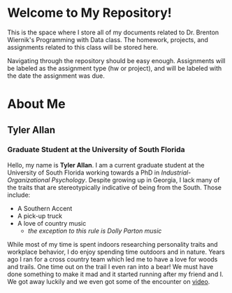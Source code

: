 # Welcome to My Repository!

This is the space where I store all of my documents related to Dr. Brenton Wiernik's Programming with Data class. The homework, projects, and assignments related to this class will be stored here. 

Navigating through the repository should be easy enough. Assignments will be labeled as the assignment type (hw or project), and will be labeled with the date the assignment was due.


# About Me
## Tyler Allan
### Graduate Student at the University of South Florida


Hello, my name is __Tyler Allan__. I am a current graduate student at the University of South Florida working towards a PhD in *Industrial-Organizational Psychology*. Despite growing up in Georgia, I lack many of the traits that are stereotypically indicative of being from the South. Those include:

* A Southern Accent
* A pick-up truck
* A love of country music
  * *the exception to this rule is Dolly Parton music*
  
While most of my time is spent indoors researching personality traits and workplace behavior, I do enjoy spending time outdoors and in nature. Years ago I ran for a cross country team which led me to have a love for woods and trails. One time out on the trail I even ran into a bear! We must have done something to make it mad and it started running after my friend and I. We got away luckily and we even got some of the encounter on  [video](https://www.youtube.com/watch?v=dQw4w9WgXcQ&ab_channel=RickAstleyVEVO). 
  

  


